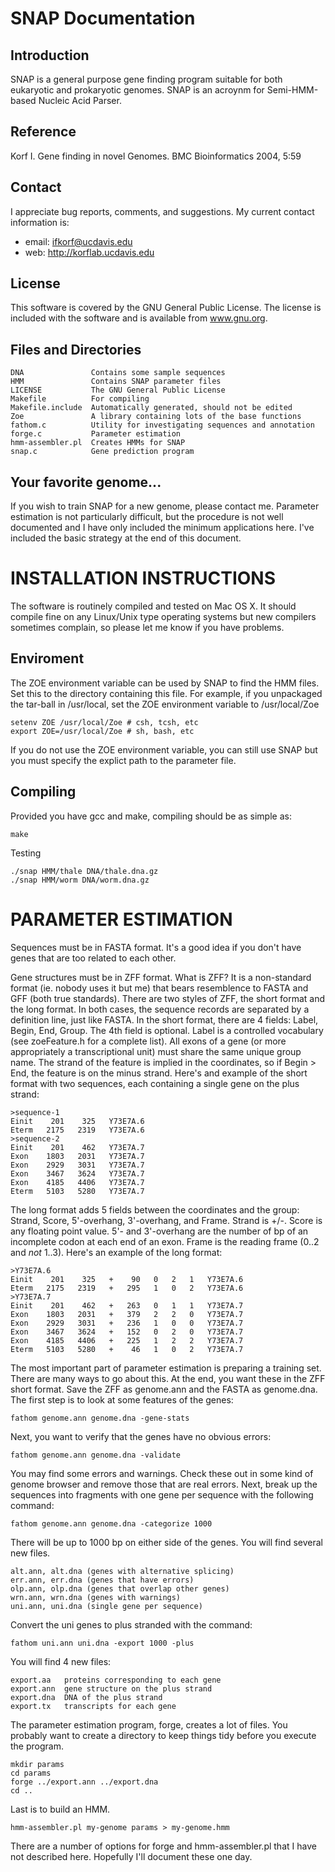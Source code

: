 SNAP Documentation
==================

## Introduction ##

SNAP is a general purpose gene finding program suitable for both eukaryotic and
prokaryotic genomes. SNAP is an acroynm for Semi-HMM-based Nucleic Acid Parser.

## Reference ##

Korf I. Gene finding in novel Genomes. BMC Bioinformatics 2004, 5:59

## Contact ##

I appreciate bug reports, comments, and suggestions. My current contact
information is:

* email: ifkorf@ucdavis.edu
* web: http://korflab.ucdavis.edu

## License ##

This software is covered by the GNU General Public License. The license is
included with the software and is available from www.gnu.org.

## Files and Directories ##

    DNA               Contains some sample sequences
    HMM               Contains SNAP parameter files
    LICENSE           The GNU General Public License
    Makefile          For compiling
    Makefile.include  Automatically generated, should not be edited
    Zoe               A library containing lots of the base functions
    fathom.c          Utility for investigating sequences and annotation
    forge.c           Parameter estimation
    hmm-assembler.pl  Creates HMMs for SNAP
    snap.c            Gene prediction program

## Your favorite genome... ##

If you wish to train SNAP for a new genome, please contact me. Parameter
estimation is not particularly difficult, but the procedure is not well
documented and I have only included the minimum applications here. I've included
the basic strategy at the end of this document.


INSTALLATION INSTRUCTIONS
=========================

The software is routinely compiled and tested on Mac OS X. It should compile
fine on any Linux/Unix type operating systems but new compilers sometimes
complain, so please let me know if you have problems.

## Enviroment ##

The ZOE environment variable can be  used by SNAP to find the HMM files. Set
this to the directory containing this file. For example, if you unpackaged the
tar-ball in /usr/local, set the ZOE environment variable to /usr/local/Zoe
    
	setenv ZOE /usr/local/Zoe # csh, tcsh, etc
	export ZOE=/usr/local/Zoe # sh, bash, etc

If you do not use the ZOE environment variable, you can still use
SNAP but you must specify the explict path to the parameter file.

## Compiling ##

Provided you have gcc and make, compiling should be as simple as:

	make

Testing

	./snap HMM/thale DNA/thale.dna.gz
	./snap HMM/worm DNA/worm.dna.gz


PARAMETER ESTIMATION
====================

Sequences must be in FASTA format. It's a good idea if you don't have genes that
are too related to each other.

Gene structures must be in ZFF format. What is ZFF? It is a non-standard format
(ie. nobody uses it but me) that bears resemblence to FASTA and GFF (both true
standards). There are two styles of ZFF, the short format and the long format.
In both cases, the sequence records are separated by a definition line, just
like FASTA. In the short format, there are 4 fields: Label, Begin, End, Group.
The 4th field is optional. Label is a controlled vocabulary (see zoeFeature.h
for a complete list). All exons of a gene (or more appropriately a
transcriptional unit) must share the same unique group name. The strand of the
feature is implied in the coordinates, so if Begin > End, the feature is on the
minus strand. Here's and example of the short format with two sequences, each
containing a single gene on the plus strand:

    >sequence-1
    Einit    201    325   Y73E7A.6
    Eterm   2175   2319   Y73E7A.6
    >sequence-2
    Einit    201    462   Y73E7A.7
    Exon    1803   2031   Y73E7A.7
    Exon    2929   3031   Y73E7A.7
    Exon    3467   3624   Y73E7A.7
    Exon    4185   4406   Y73E7A.7
    Eterm   5103   5280   Y73E7A.7

The long format adds 5 fields between the coordinates and the group: Strand,
Score, 5'-overhang, 3'-overhang, and Frame. Strand is +/-. Score is any floating
point value. 5'- and 3'-overhang are the number of bp of an incomplete codon at
each end of an exon. Frame is the reading frame (0..2 and *not* 1..3). Here's an
example of the long format:

    >Y73E7A.6
    Einit    201    325   +    90   0   2   1   Y73E7A.6
    Eterm   2175   2319   +   295   1   0   2   Y73E7A.6
    >Y73E7A.7
    Einit    201    462   +   263   0   1   1   Y73E7A.7
    Exon    1803   2031   +   379   2   2   0   Y73E7A.7
    Exon    2929   3031   +   236   1   0   0   Y73E7A.7
    Exon    3467   3624   +   152   0   2   0   Y73E7A.7
    Exon    4185   4406   +   225   1   2   2   Y73E7A.7
    Eterm   5103   5280   +    46   1   0   2   Y73E7A.7

The most important part of parameter estimation is preparing a training set.
There are many ways to go about this. At the end, you want these in the ZFF
short format. Save the ZFF as genome.ann and the FASTA as genome.dna. The first
step is to look at some features of the genes:

    fathom genome.ann genome.dna -gene-stats 

Next, you want to verify that the genes have no obvious errors:

    fathom genome.ann genome.dna -validate

You may find some errors and warnings. Check these out in some kind of genome
browser and remove those that are real errors. Next, break up the sequences into
fragments with one gene per sequence with the following command:

    fathom genome.ann genome.dna -categorize 1000

There will be up to 1000 bp on either side of the genes. You will find
several new files.

    alt.ann, alt.dna (genes with alternative splicing)
    err.ann, err.dna (genes that have errors)
    olp.ann, olp.dna (genes that overlap other genes)
    wrn.ann, wrn.dna (genes with warnings)
    uni.ann, uni.dna (single gene per sequence)

Convert the uni genes to plus stranded with the command:

    fathom uni.ann uni.dna -export 1000 -plus

You will find 4 new files:

    export.aa   proteins corresponding to each gene
    export.ann  gene structure on the plus strand
    export.dna  DNA of the plus strand
    export.tx   transcripts for each gene

The parameter estimation program, forge, creates a lot of files. You probably
want to create a directory to keep things tidy before you execute the program.

    mkdir params
    cd params
    forge ../export.ann ../export.dna
    cd ..

Last is to build an HMM.

    hmm-assembler.pl my-genome params > my-genome.hmm

There are a number of options for forge and hmm-assembler.pl that I have not
described here. Hopefully I'll document these one day.
